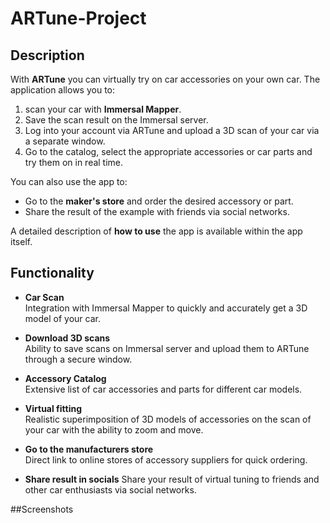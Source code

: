 # ARTune-Project

## Description

With **ARTune** you can virtually try on car accessories on your own car. The application allows you to:
1. scan your car with **Immersal Mapper**.
2. Save the scan result on the Immersal server.
3. Log into your account via ARTune and upload a 3D scan of your car via a separate window.
4. Go to the catalog, select the appropriate accessories or car parts and try them on in real time.

You can also use the app to:
- Go to the **maker's store** and order the desired accessory or part.
- Share the result of the example with friends via social networks.

A detailed description of **how to use** the app is available within the app itself.

## Functionality

- **Car Scan**  
  Integration with Immersal Mapper to quickly and accurately get a 3D model of your car.

- **Download 3D scans**  
  Ability to save scans on Immersal server and upload them to ARTune through a secure window.

- **Accessory Catalog**  
  Extensive list of car accessories and parts for different car models.

- **Virtual fitting**  
  Realistic superimposition of 3D models of accessories on the scan of your car with the ability to zoom and move.

- **Go to the manufacturers store**  
  Direct link to online stores of accessory suppliers for quick ordering.

- **Share result in socials**
  Share your result of virtual tuning to friends and other car enthusiasts via social networks.

##Screenshots
